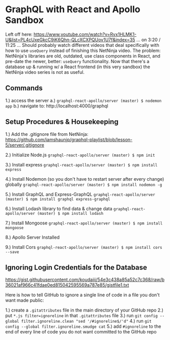 # GraphQL with React and Apollo Sandbox

Left off here:
https://www.youtube.com/watch?v=Rvx1HLMK1-U&list=PL4cUxeGkcC9iK6Qhn-QLcXCXPQUov1U7f&index=35
...
on 3:20 / 11:25
... Should probably watch different videos that deal specifically with how to use `useQuery` instead of finishing this NetNinja video.  The problem: NetNinja's libraries are old, outdated, use class components in React, and pre-date the newer, better: `useQuery` functionality.  Now that there's a database up & running w/ a React frontend (in this very sandbox) the NetNinja video series is not as useful.

## Commands
1.) access the server
    a.) `graphql-react-apollo/server (master) $ nodemon app`
    b.) navigate to: http://localhost:4000/graphql


## Setup Procedures & Housekeeping
1.) Add the .gitignore file from NetNinja:
    https://github.com/iamshaunjp/graphql-playlist/blob/lesson-5/server/.gitignore

2.) Initialize Node.js
    `graphql-react-apollo/server (master) $ npm init`

3.) Install express
    `graphql-react-apollo/server (master) $ npm install express`

4.) Install Nodemon (so you don't have to restart server after every change) globally
    `graphql-react-apollo/server (master) $ npm install nodemon -g`

5.) Install GraphQL and Express-GraphQL
    `graphql-react-apollo/server (master) $ npm install graphql express-graphql`

6.) Install Lodash library to find data & change data
    `graphql-react-apollo/server (master) $ npm install lodash`

7.) Install Mongoose
    `graphql-react-apollo/server (master) $ npm install mongoose`

8.) Apollo Server Installed

9.) Install Cors
    `graphql-react-apollo/server (master) $ npm install cors --save`


## Ignoring Login Credentials for the Database
https://gist.githubusercontent.com/koudaiii/54e3c438a85a52c7c368/raw/b36021af966c41fdae0ed815042595569a787e85/gistfile1.txt

Here is how to tell GitHub to ignore a single line of code in a file you don't want made public:

1.) create a `.gitattributes` file in the main directory of your GitHub repo
2.) put `*.js filter=ignoreline` in that `.gitattributes` file
3.) run `git config --global filter.ignoreline.clean "sed '/#ignoreline$/'d"`
4.) run `git config --global filter.ignoreline.smudge cat`
5.) add `#ignoreline` to the end of every line of code you do not want committed to the GitHub repo
